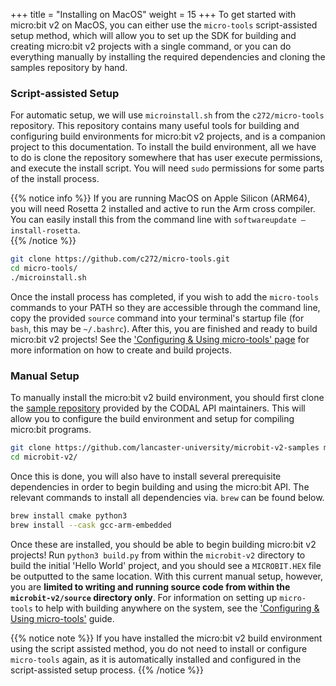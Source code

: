 +++
title = "Installing on MacOS"
weight = 15
+++
To get started with micro:bit v2 on MacOS, you can either use the `micro-tools` script-assisted setup method, which will allow you to set up the SDK for building and creating micro:bit v2 projects with a single command, or you can do everything manually by installing the required dependencies and cloning the samples repository by hand.

### Script-assisted Setup
For automatic setup, we will use `microinstall.sh` from the `c272/micro-tools` repository. This repository contains many useful tools for building and configuring build environments for micro:bit v2 projects, and is a companion project to this documentation. To install the build environment, all we have to do is clone the repository somewhere that has user execute permissions, and execute the install script. You will need `sudo` permissions for some parts of the install process.

{{% notice info %}}
If you are running MacOS on Apple Silicon (ARM64), you will need Rosetta 2 installed and active to run the Arm cross compiler. You can easily install this from the command line with `softwareupdate –install-rosetta`.  
{{% /notice %}}
```bash
git clone https://github.com/c272/micro-tools.git
cd micro-tools/
./microinstall.sh
```
Once the install process has completed, if you wish to add the `micro-tools` commands to your PATH so they are accessible through the command line, copy the provided `source` command into your terminal's startup file (for `bash`, this may be `~/.bashrc`). After this, you are finished and ready to build micro:bit v2 projects! See the ['Configuring & Using micro-tools' page](/setup/using-micro-tools/) for more information on how to create and build projects.

### Manual Setup
To manually install the micro:bit v2 build environment, you should first clone the [sample repository](https://github.com/lancaster-university/microbit-v2-samples) provided by the CODAL API maintainers. This will allow you to configure the build environment and setup for compiling micro:bit programs.
```bash
git clone https://github.com/lancaster-university/microbit-v2-samples microbit-v2/
cd microbit-v2/
```

Once this is done, you will also have to install several prerequisite dependencies in order to begin building and using the micro:bit API. The relevant commands to install all dependencies via. `brew` can be found below.
```bash
brew install cmake python3
brew install --cask gcc-arm-embedded
```

Once these are installed, you should be able to begin building micro:bit v2 projects! Run `python3 build.py` from within the `microbit-v2` directory to build the initial 'Hello World' project, and you should see a `MICROBIT.HEX` file be outputted to the same location. With this current manual setup, however, you are **limited to writing and running source code from within the `microbit-v2/source` directory only**. For information on setting up `micro-tools` to help with building anywhere on the system, see the ['Configuring & Using micro-tools'](/setup/using-micro-tools/) guide.

{{% notice note %}}
If you have installed the micro:bit v2 build environment using the script assisted method, you do not need to install or configure `micro-tools` again, as it is automatically installed and configured in the script-assisted setup process.
{{% /notice %}}
